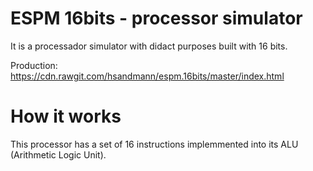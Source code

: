 # ESPM 16bits - processor simulator

It is a processador simulator with didact purposes built with 16 bits.

Production: https://cdn.rawgit.com/hsandmann/espm.16bits/master/index.html

# How it works

This processor has a set of 16 instructions implemmented into its ALU (Arithmetic Logic Unit).
